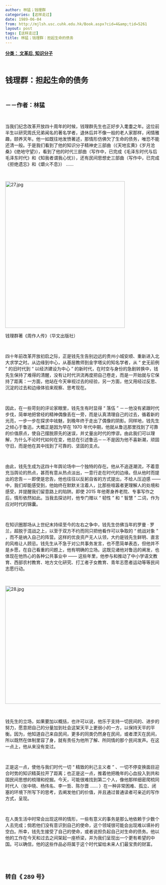 ```yaml
---
author: 林猛；钱理群
categories: [这样走过]
date: 1989-06-04
from: http://mjlsh.usc.cuhk.edu.hk/Book.aspx?cid=4&amp;tid=5261
layout: post
tags: [这样走过]
title: 林猛；钱理群：担起生命的债务
---
```


<div style="margin: 15px 10px 10px 0px;">
<div>
<span id="ctl00_ContentPlaceHolder1_chapter1_SubjectLabel" style="font-weight:bold;text-decoration:underline;">
   分类： 文革后, 知识分子
  </span>
</div>
<p class="p1">
<b>
<font size="5">
<span class="s1">
</span>
<br/>
</font>
</b>
</p>
<p class="p2">
<span class="s1">
<b>
<font size="5">
     钱理群：担起生命的债务
    </font>
</b>
</span>
</p>
<p class="p1">
<b>
<font size="4">
<span class="s1">
</span>
<br/>
</font>
</b>
</p>
<p class="p2">
<span class="s1">
<b>
<font size="4">
     －－作者：林猛
    </font>
</b>
</span>
</p>
<p class="p1">
<span class="s1">
</span>
<br/>
</p>
<p class="p2">
<span class="s1">
   当我们纪念改革开放四十周年的时候，钱理群先生也正好步入耄耋之年。这位前半生以研究周氏兄弟闻名的著名学者，退休后并不像一般的老人家那样，闲情雅趣，颐养天年。他一如既往地发愤著述，那情形仿佛欠了生命的债务，唯恐不能还清一般。于是我们看到了他的知识分子精神史三部曲（《天地玄黄》《岁月沧桑》《绝地守望》），看到了他的时代三部曲（写作中，已完成《毛泽东时代与后毛泽东时代》和《知我者谓我心忧》），还有民间思想史三部曲（写作中，已完成《拒绝遗忘》和《爝火不息》）
  </span>
<span class="s2">
   ……
  </span>
</p>
<p class="p1">
<span class="s1">
</span>
<br/>
</p>
<p class="p3">
<span class="s1">
<img alt="27.jpg" border="0" height="466" src="http://mjlsh.usc.cuhk.edu.hk/medias/contents/5261/27.jpg" width="380"/>
</span>
</p>
<p class="p2">
<span class="s1">
   钱理群著《周作人传》（华文出版社）
  </span>
</p>
<p class="p1">
<span class="s1">
</span>
<br/>
</p>
<p class="p2">
<span class="s1">
   四十年前改革开放初启之际，正是钱先生告别边远的贵州小城安顺、重新进入北大求学之时。从边缘到中心，从基层教师到金字塔尖的知名学者，从
  </span>
<span class="s2">
   “
  </span>
<span class="s1">
   史无前例
  </span>
<span class="s2">
   ”
  </span>
<span class="s1">
   的旧时代到
  </span>
<span class="s2">
   “
  </span>
<span class="s1">
   以经济建设为中心
  </span>
<span class="s2">
   ”
  </span>
<span class="s1">
   的新时代，在时空与身份的急剧转换中，钱先生保持了难得的清醒，没有让时代洪流再度把自己卷走，而是一开始就与它保持了距离：一方面，他站在今天审视过去的经验，另一方面，他又用经过反思、沉淀的过去和边缘体验来观察、思考现在。
  </span>
</p>
<p class="p1">
<span class="s1">
</span>
<br/>
</p>
<p class="p2">
<span class="s1">
   因此，在一些苛刻的评论家眼里，钱先生有时显得
  </span>
<span class="s2">
   “
  </span>
<span class="s1">
   落伍
  </span>
<span class="s2">
   ”
  </span>
<span class="s1">
   －－他没有紧跟时代步伐，简单地把曾经的精神偶像丢在一旁，而是认真清理自己的过去，循着新的光亮，一步一步在探求中袪魅，到晚年终于走出了偶像的阴影。同样地，钱先生之倾心于鲁迅，大概正是因为早在
  </span>
<span class="s2">
   1970
  </span>
<span class="s1">
   年代中期，他就从鲁迅那里找到了可靠的价值原点，使自己摆脱原先的迷误，并丈量出时代的悖谬。由此我们可以理解，为什么不论时代如何在变，他总在引述鲁迅－－不是因为他不喜新潮，顽固守旧，而是他在其中找到了可靠的、坚固的支点。
  </span>
</p>
<p class="p1">
<span class="s1">
</span>
<br/>
</p>
<p class="p2">
<span class="s1">
   由此，钱先生成为这四十年舆论场中一个独特的存在。他从不追逐潮流，不着意充当舆论的热点，甚而有意从热点淡出，一意行走在时代的边缘。但从他时而提出的忠告－－即使是忠告，他也往往以反躬自省的方式提出，不给人压迫感
  </span>
<span class="s2">
   ——
  </span>
<span class="s1">
   中，我们却能感受到，他始终在默默关注着人，比那些喧嚣者更理解人的处境和感受，并提醒我们留意路上的陷阱。即使
  </span>
<span class="s2">
   2015
  </span>
<span class="s1">
   年他寄身养老院、专事写作之后，情形依然如此。当我去探访时，他专门赠以
  </span>
<span class="s2">
   “
  </span>
<span class="s1">
   韧性
  </span>
<span class="s2">
   ”
  </span>
<span class="s1">
   和
  </span>
<span class="s2">
   “
  </span>
<span class="s1">
   智慧
  </span>
<span class="s2">
   ”
  </span>
<span class="s1">
   二词，作为应对时代的锦囊。
  </span>
</p>
<p class="p1">
<span class="s1">
</span>
<br/>
</p>
<p class="p2">
<span class="s1">
   在知识圈那场从上世纪末持续至今的左右之争中，钱先生仿佛当年的罗曼
  </span>
<span class="s2">
   ·
  </span>
<span class="s1">
   罗兰，超脱于混战之上，以至于双方不约而同只把他看作可以争取的
  </span>
<span class="s2">
   “
  </span>
<span class="s1">
   统战对象
  </span>
<span class="s2">
   ”
  </span>
<span class="s1">
   ，而不是纳入自己的阵营。这样的优良资产无人认领，大约是钱先生鲜明、直言的风格让人顾忌。钱先生从不急于对公共事务发言，也不愿简单表态，但他并不是乡愿，在自己看重的问题上，他有明确的立场。这既见诸他对鲁迅的阐发，也体现在他热心的各种公共事业中
  </span>
<span class="s2">
   ——
  </span>
<span class="s1">
   这些年里，他参与和推动了中小学语文教育、西部农村教育、地方文化研究、打工者子女教育、青年志愿者运动等等民间志愿行动。
  </span>
</p>
<p class="p1">
<span class="s1">
</span>
<br/>
</p>
<p class="p3">
<span class="s1">
<img alt="28.jpg" border="0" height="375" src="http://mjlsh.usc.cuhk.edu.hk/medias/contents/5261/28.jpg" width="500"/>
</span>
</p>
<p class="p1">
<span class="s1">
</span>
<br/>
</p>
<p class="p2">
<span class="s1">
   钱先生的立场，如果要加以概括，也许可以说，他乐于支持一切民间的、进步的努力，愿意把自己的分量加到社会这架天平上更弱小的一方，以保持天平的平衡。因为，他知道自己来自民间，更多的同类仍然身在民间，或者湮灭在民间，所以既然在体制里容了身，就有责任为他所了解、所同情的那个民间发声。在这一点上，他从来没有变过。
  </span>
</p>
<p class="p1">
<span class="s1">
</span>
<br/>
</p>
<p class="p2">
<span class="s1">
   正是这一点，使他与我们时代一切
  </span>
<span class="s2">
   “
  </span>
<span class="s1">
   精致的利己主义者
  </span>
<span class="s2">
   ”
  </span>
<span class="s1">
   、一切不停变换面目迎合时势的知识精英拉开了距离；也正是这一点，推着他把晚年的心血投入到共和国民间思想的梳理和挖掘。今天，可能很难找到第二个人，像他那样细密爬梳同时代人（张中晓、杨伟名、李一哲、陈尔晋
  </span>
<span class="s2">
   ……
  </span>
<span class="s1">
   ）在一种非常困难、孤立、闭塞的环境下所写下的思考，去阐发他们的价值，并且通过普通读者可亲近的写作方式，呈现。
  </span>
</p>
<p class="p1">
<span class="s1">
</span>
<br/>
</p>
<p class="p2">
<span class="s1">
   在人类生活中时常会出现这样的情形，一些有意义的事务是那么地依赖于少数个人去完成；倘若他们没有意识到自己的使命，这个领域很可能会出现难以填补的空白。所幸，钱先生接受了自己的使命，或者说担负起自己对生命的债务。他以他的工作在今天和过去之间架起一座桥梁，并为我们呈现出一个更有希望的中国。可以确信，他的这些作品必将属于这个时代留给未来人们最宝贵的财富。
  </span>
</p>
<p class="p1">
<span class="s1">
</span>
<br/>
</p>
<p class="p1">
<b>
<font size="4">
<span class="s1">
</span>
<br/>
</font>
</b>
</p>
<p class="p2">
<b>
<font size="4">
<span class="s1">
     转自《
    </span>
<span class="s2">
     289
    </span>
<span class="s1">
     号》
    </span>
</font>
</b>
</p>
</div>
